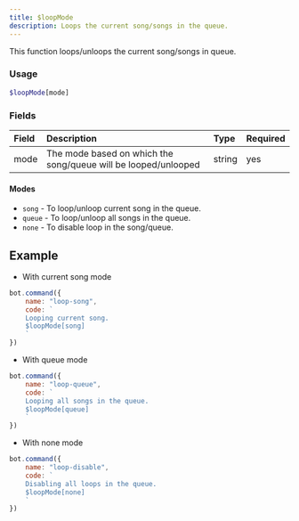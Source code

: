 ```yaml
---
title: $loopMode
description: Loops the current song/songs in the queue.
---
```


This function loops/unloops the current song/songs in queue.

### Usage

```php
$loopMode[mode]
```

### Fields

| Field | Description | Type | Required |
| :--- | :--- | :--- | :--- |
| mode | The mode based on which the song/queue will be looped/unlooped | string | yes |

#### Modes
- `song` - To loop/unloop current song in the queue.
- `queue` - To loop/unloop all songs in the queue.
- `none` - To disable loop in the song/queue.

## Example

- With current song mode

```javascript
bot.command({
    name: "loop-song",
    code: `
    Looping current song.
    $loopMode[song]
    `
})
```

- With queue mode

```javascript
bot.command({
    name: "loop-queue",
    code: `
    Looping all songs in the queue.
    $loopMode[queue]
    `
})
```

- With none mode

```javascript
bot.command({
    name: "loop-disable",
    code: `
    Disabling all loops in the queue.
    $loopMode[none]
    `
})
```

